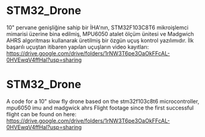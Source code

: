 # STM32_Drone
10" pervane genişliğine sahip bir İHA'nın, STM32F103C8T6 mikroişlemci mimarisi üzerine bina edilmiş, MPU6050 atalet ölçüm ünitesi ve Madgwich AHRS algoritması kullanarak üretilmiş bir özgün uçuş kontrol yazılımıdır. 
İlk başarılı uçuştan itibaren yapılan uçuşların video kayıtları: https://drive.google.com/drive/folders/1rNW3T6pe3OaOkFFcAL-0HVEwqV4ffHal?usp=sharing

# STM32_Drone
A code for a 10" slow fly drone based on the stm32f103c8t6 microcontroller, mpu6050 imu and madgwick ahrs
Flight footage since the first successful flight can be found on here: https://drive.google.com/drive/folders/1rNW3T6pe3OaOkFFcAL-0HVEwqV4ffHal?usp=sharing

